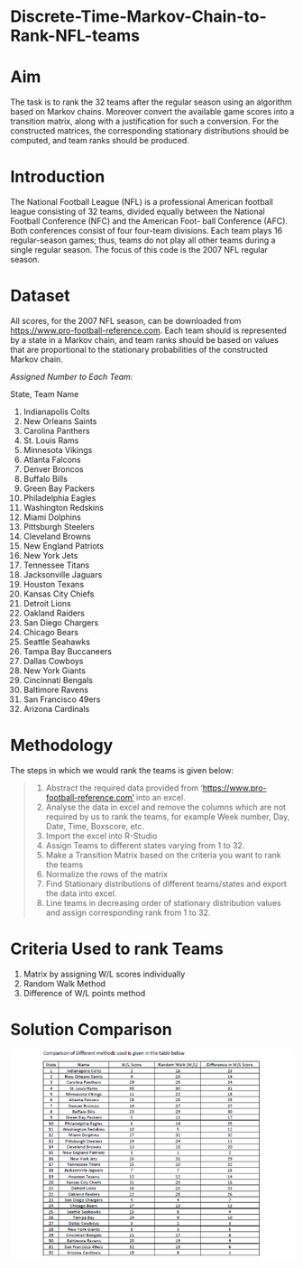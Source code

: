 # Discrete-Time-Markov-Chain-to-Rank-NFL-teams

# Aim
The task is to rank the 32 teams after the
regular season using an algorithm based on Markov chains.
Moreover convert the available game scores into a transition matrix, along with a justification
for such a conversion.
For the constructed matrices, the corresponding stationary distributions should
be computed, and team ranks should be produced.

# Introduction
The National Football League (NFL) is a professional American football league consisting of 32
teams, divided equally between the National Football Conference (NFC) and the American Foot-
ball Conference (AFC). Both conferences consist of four four-team divisions. Each team plays
16 regular-season games; thus, teams do not play all other teams during a single regular season.
The focus of this code is the 2007 NFL regular season. 

# Dataset
All scores, for the 2007 NFL season, can be
downloaded from https://www.pro-football-reference.com.
Each team should is represented by a state in a Markov chain, and team ranks should be based on
values that are proportional to the stationary probabilities of the constructed Markov chain.

*Assigned Number to Each Team:*

State, Team Name
1. Indianapolis Colts
2. New Orleans Saints
3. Carolina Panthers
4. St. Louis Rams
5. Minnesota Vikings
6. Atlanta Falcons
7.	Denver Broncos
8.	Buffalo Bills
9.	Green Bay Packers
10.	Philadelphia Eagles
11.	Washington Redskins
12.	Miami Dolphins
13.	Pittsburgh Steelers
14.	Cleveland Browns
15.	New England Patriots
16.	New York Jets
17.	Tennessee Titans
18.	Jacksonville Jaguars
19.	Houston Texans
20.	Kansas City Chiefs
21.	Detroit Lions
22.	Oakland Raiders
23.	San Diego Chargers
24.	Chicago Bears
25.	Seattle Seahawks
26.	Tampa Bay Buccaneers
27.	Dallas Cowboys
28.	New York Giants
29.	Cincinnati Bengals
30.	Baltimore Ravens
31.	San Francisco 49ers
32.	Arizona Cardinals

# Methodology
The steps in which we would rank the teams is given below:
>1. Abstract the required data provided from ‘https://www.pro-football-reference.com’ into an excel.
>2. Analyse the data in excel and remove the columns which are not required by us to rank the teams, for example Week number, Day, Date, Time, Boxscore, etc.
>3. Import the excel into R-Studio
>4. Assign Teams to different states varying from 1 to 32.
>5. Make a Transition Matrix based on the criteria you want to rank the teams
>6. Normalize the rows of the matrix
>7. Find Stationary distributions of different teams/states and export the data into excel.
>8. Line teams in decreasing order of stationary distribution values and assign corresponding rank from 1 to 32.

# Criteria Used to rank Teams
1. Matrix by assigning W/L scores individually
2. Random Walk Method
3. Difference of W/L points method

# Solution Comparison
![alt text](https://github.com/kevinvkasundra/Discrete-Time-Markov-Chain-to-Rank-NFL-teams/blob/master/Solution%20Comparison.png "Logo Title Text 1")
